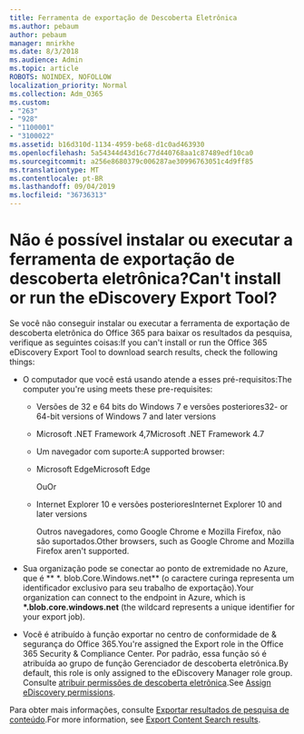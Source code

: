 ```yaml
---
title: Ferramenta de exportação de Descoberta Eletrônica
ms.author: pebaum
author: pebaum
manager: mnirkhe
ms.date: 8/3/2018
ms.audience: Admin
ms.topic: article
ROBOTS: NOINDEX, NOFOLLOW
localization_priority: Normal
ms.collection: Adm_O365
ms.custom:
- "263"
- "928"
- "1100001"
- "3100022"
ms.assetid: b16d310d-1134-4959-be68-d1c0ad463930
ms.openlocfilehash: 5a54344d43d16c77d440768aa1c87489edf10ca0
ms.sourcegitcommit: a256e8680379c006287ae30996763051c4d9ff85
ms.translationtype: MT
ms.contentlocale: pt-BR
ms.lasthandoff: 09/04/2019
ms.locfileid: "36736313"
---
```

# <a name="cant-install-or-run-the-ediscovery-export-tool"></a><span data-ttu-id="8cec2-102">Não é possível instalar ou executar a ferramenta de exportação de descoberta eletrônica?</span><span class="sxs-lookup"><span data-stu-id="8cec2-102">Can't install or run the eDiscovery Export Tool?</span></span>

<span data-ttu-id="8cec2-103">Se você não conseguir instalar ou executar a ferramenta de exportação de descoberta eletrônica do Office 365 para baixar os resultados da pesquisa, verifique as seguintes coisas:</span><span class="sxs-lookup"><span data-stu-id="8cec2-103">If you can't install or run the Office 365 eDiscovery Export Tool to download search results, check the following things:</span></span>
  
- <span data-ttu-id="8cec2-104">O computador que você está usando atende a esses pré-requisitos:</span><span class="sxs-lookup"><span data-stu-id="8cec2-104">The computer you're using meets these pre-requisites:</span></span>

  - <span data-ttu-id="8cec2-105">Versões de 32 e 64 bits do Windows 7 e versões posteriores</span><span class="sxs-lookup"><span data-stu-id="8cec2-105">32- or 64-bit versions of Windows 7 and later versions</span></span>

  - <span data-ttu-id="8cec2-106">Microsoft .NET Framework 4,7</span><span class="sxs-lookup"><span data-stu-id="8cec2-106">Microsoft .NET Framework 4.7</span></span>

  - <span data-ttu-id="8cec2-107">Um navegador com suporte:</span><span class="sxs-lookup"><span data-stu-id="8cec2-107">A supported browser:</span></span>

  - <span data-ttu-id="8cec2-108">Microsoft Edge</span><span class="sxs-lookup"><span data-stu-id="8cec2-108">Microsoft Edge</span></span>

    <span data-ttu-id="8cec2-109">Ou</span><span class="sxs-lookup"><span data-stu-id="8cec2-109">Or</span></span>

  - <span data-ttu-id="8cec2-110">Internet Explorer 10 e versões posteriores</span><span class="sxs-lookup"><span data-stu-id="8cec2-110">Internet Explorer 10 and later versions</span></span>

    <span data-ttu-id="8cec2-111">Outros navegadores, como Google Chrome e Mozilla Firefox, não são suportados.</span><span class="sxs-lookup"><span data-stu-id="8cec2-111">Other browsers, such as Google Chrome and Mozilla Firefox aren't supported.</span></span>

- <span data-ttu-id="8cec2-112">Sua organização pode se conectar ao ponto de extremidade no Azure, que é \*\* \*. blob.Core.Windows.net\*\* (o caractere curinga representa um identificador exclusivo para seu trabalho de exportação).</span><span class="sxs-lookup"><span data-stu-id="8cec2-112">Your organization can connect to the endpoint in Azure, which is **\*.blob.core.windows.net** (the wildcard represents a unique identifier for your export job).</span></span>

- <span data-ttu-id="8cec2-113">Você é atribuído à função exportar no centro de conformidade de &amp; segurança do Office 365.</span><span class="sxs-lookup"><span data-stu-id="8cec2-113">You're assigned the Export role in the Office 365 Security &amp; Compliance Center.</span></span> <span data-ttu-id="8cec2-114">Por padrão, essa função só é atribuída ao grupo de função Gerenciador de descoberta eletrônica.</span><span class="sxs-lookup"><span data-stu-id="8cec2-114">By default, this role is only assigned to the eDiscovery Manager role group.</span></span> <span data-ttu-id="8cec2-115">Consulte [atribuir permissões de descoberta eletrônica](https://docs.microsoft.com/office365/securitycompliance/assign-ediscovery-permissions).</span><span class="sxs-lookup"><span data-stu-id="8cec2-115">See [Assign eDiscovery permissions](https://docs.microsoft.com/office365/securitycompliance/assign-ediscovery-permissions).</span></span>

<span data-ttu-id="8cec2-116">Para obter mais informações, consulte [Exportar resultados de pesquisa de conteúdo](https://docs.microsoft.com/office365/securitycompliance/export-search-results).</span><span class="sxs-lookup"><span data-stu-id="8cec2-116">For more information, see [Export Content Search results](https://docs.microsoft.com/office365/securitycompliance/export-search-results).</span></span>
  